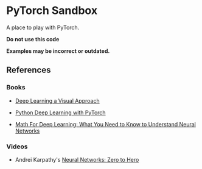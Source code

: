 # PyTorch Sandbox

A place to play with PyTorch.

**Do not use this code**

**Examples may be incorrect or outdated.**

## References

### Books

- [Deep Learning a Visual Approach](https://www.glassner.com/deep-learning-a-visual-approach/)

- [Python Deep Learning with PyTorch](https://www.manning.com/books/deep-learning-with-pytorch)

- [Math For Deep Learning: What You Need to Know to Understand Neural Networks](https://nostarch.com/math-deep-learning)

### Videos

- Andrei Karpathy's [Neural Networks: Zero to Hero](https://karpathy.ai/zero-to-hero.html)
